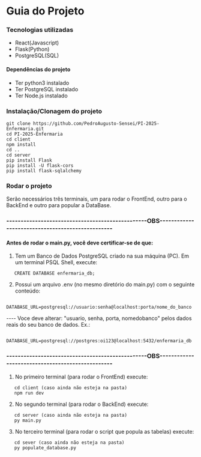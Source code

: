 # Guia do Projeto

### Tecnologias utilizadas
- React(Javascript)
- Flask(Python)
- PostgreSQL(SQL)

#### Dependências do projeto
- Ter python3 instalado
- Ter PostgreSQL instalado
- Ter Node.js instalado

### Instalação/Clonagem do projeto
```
git clone https://github.com/PedroAugusto-Sensei/PI-2025-Enfermaria.git
cd PI-2025-Enfermaria
cd client
npm install
cd ..
cd server
pip install Flask
pip install -U flask-cors
pip install flask-sqlalchemy
```
### Rodar o projeto
Serão necessários três terminais, um para rodar o FrontEnd, outro para o BackEnd e outro para popular a DataBase.

### -------------------------------------------------OBS-------------------------------------------------
#### Antes de rodar o main.py, você deve certificar-se de que:
1. Tem um Banco de Dados PostgreSQL criado na sua máquina (PC). Em um terminal PSQL Shell, execute:
```
   CREATE DATABASE enfermaria_db;
```

2. Possui um arquivo .env (no mesmo diretório do main.py) com o seguinte conteúdo:
```
   DATABASE_URL=postgresql://usuario:senha@localhost:porta/nome_do_banco
```
   ---- Voce deve alterar: "usuario, senha, porta, nomedobanco" pelos dados reais do seu banco de dados. Ex.:
```
   DATABASE_URL=postgresql://postgres:oi123@localhost:5432/enfermaria_db
```
### -------------------------------------------------OBS-------------------------------------------------

1. No primeiro terminal (para rodar o FrontEnd) execute:
```
   cd client (caso ainda não esteja na pasta)
   npm run dev
```
2. No segundo terminal (para rodar o BackEnd) execute:
```
   cd server (caso ainda não esteja na pasta)
   py main.py
```
3. No terceiro terminal (para rodar o script que popula as tabelas) execute:
```
   cd sever (caso ainda não esteja na pasta)
   py populate_database.py
```
